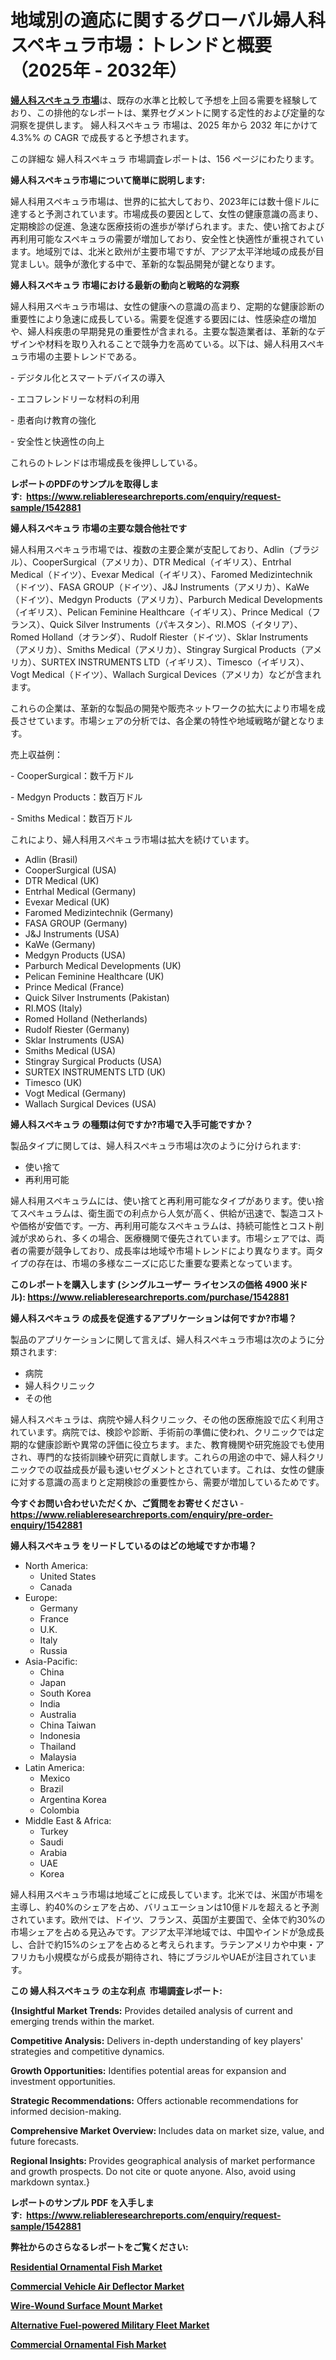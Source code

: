 <p><h1>地域別の適応に関するグローバル婦人科スペキュラ市場：トレンドと概要（2025年 - 2032年）</h1></p><p data-sourcepos="1:1-1:157"><strong><a href="https://www.reliableresearchreports.com/gynecological-specula-r1542881?utm_campaign=110&utm_medium=36&utm_source=Github&utm_content=ia&utm_term=21032025&utm_id=gynecological-specula">婦人科スペキュラ 市場</a></strong>は、既存の水準と比較して予想を上回る需要を経験しており、この排他的なレポートは、業界セグメントに関する定性的および定量的な洞察を提供します。 婦人科スペキュラ 市場は、2025 年から 2032 年にかけて 4.3%% の CAGR で成長すると予想されます。</p>
<p data-sourcepos="3:1-3:50">この詳細な 婦人科スペキュラ 市場調査レポートは、156 ページにわたります。</p>
<p><strong>婦人科スペキュラ市場について簡単に説明します:</strong></p>
<p><p>婦人科用スペキュラ市場は、世界的に拡大しており、2023年には数十億ドルに達すると予測されています。市場成長の要因として、女性の健康意識の高まり、定期検診の促進、急速な医療技術の進歩が挙げられます。また、使い捨ておよび再利用可能なスペキュラの需要が増加しており、安全性と快適性が重視されています。地域別では、北米と欧州が主要市場ですが、アジア太平洋地域の成長が目覚ましい。競争が激化する中で、革新的な製品開発が鍵となります。</p></p>
<p><strong>婦人科スペキュラ 市場における最新の動向と戦略的な洞察</strong></p>
<p><p>婦人科用スペキュラ市場は、女性の健康への意識の高まり、定期的な健康診断の重要性により急速に成長している。需要を促進する要因には、性感染症の増加や、婦人科疾患の早期発見の重要性が含まれる。主要な製造業者は、革新的なデザインや材料を取り入れることで競争力を高めている。以下は、婦人科用スペキュラ市場の主要トレンドである。</p><p>- デジタル化とスマートデバイスの導入</p><p>- エコフレンドリーな材料の利用</p><p>- 患者向け教育の強化</p><p>- 安全性と快適性の向上</p><p>これらのトレンドは市場成長を後押ししている。</p></p>
<p><strong>レポートのPDFのサンプルを取得します</strong><strong>:&nbsp;&nbsp;<a href="https://www.reliableresearchreports.com/enquiry/request-sample/1542881?utm_campaign=110&utm_medium=36&utm_source=Github&utm_content=ia&utm_term=21032025&utm_id=gynecological-specula">https://www.reliableresearchreports.com/enquiry/request-sample/1542881</a></strong></p>
<p><strong>婦人科スペキュラ 市場の主要な競合他社です</strong></p>
<p><p>婦人科用スぺキュラ市場では、複数の主要企業が支配しており、Adlin（ブラジル）、CooperSurgical（アメリカ）、DTR Medical（イギリス）、Entrhal Medical（ドイツ）、Evexar Medical（イギリス）、Faromed Medizintechnik（ドイツ）、FASA GROUP（ドイツ）、J&J Instruments（アメリカ）、KaWe（ドイツ）、Medgyn Products（アメリカ）、Parburch Medical Developments（イギリス）、Pelican Feminine Healthcare（イギリス）、Prince Medical（フランス）、Quick Silver Instruments（パキスタン）、RI.MOS（イタリア）、Romed Holland（オランダ）、Rudolf Riester（ドイツ）、Sklar Instruments（アメリカ）、Smiths Medical（アメリカ）、Stingray Surgical Products（アメリカ）、SURTEX INSTRUMENTS LTD（イギリス）、Timesco（イギリス）、Vogt Medical（ドイツ）、Wallach Surgical Devices（アメリカ）などが含まれます。</p><p>これらの企業は、革新的な製品の開発や販売ネットワークの拡大により市場を成長させています。市場シェアの分析では、各企業の特性や地域戦略が鍵となります。</p><p>売上収益例：</p><p>- CooperSurgical：数千万ドル</p><p>- Medgyn Products：数百万ドル</p><p>- Smiths Medical：数百万ドル</p><p>これにより、婦人科用スぺキュラ市場は拡大を続けています。</p></p>
<p><ul><li>Adlin (Brasil)</li><li>CooperSurgical (USA)</li><li>DTR Medical (UK)</li><li>Entrhal Medical (Germany)</li><li>Evexar Medical (UK)</li><li>Faromed Medizintechnik (Germany)</li><li>FASA GROUP (Germany)</li><li>J&J Instruments (USA)</li><li>KaWe (Germany)</li><li>Medgyn Products (USA)</li><li>Parburch Medical Developments (UK)</li><li>Pelican Feminine Healthcare (UK)</li><li>Prince Medical (France)</li><li>Quick Silver Instruments (Pakistan)</li><li>RI.MOS (Italy)</li><li>Romed Holland (Netherlands)</li><li>Rudolf Riester (Germany)</li><li>Sklar Instruments (USA)</li><li>Smiths Medical (USA)</li><li>Stingray Surgical Products (USA)</li><li>SURTEX INSTRUMENTS LTD (UK)</li><li>Timesco (UK)</li><li>Vogt Medical (Germany)</li><li>Wallach Surgical Devices (USA)</li></ul></p>
<p><strong>婦人科スペキュラ の種類は何ですか?市場で入手可能ですか？</strong></p>
<p>製品タイプに関しては、婦人科スペキュラ市場は次のように分けられます:</p>
<p><ul><li>使い捨て</li><li>再利用可能</li></ul></p>
<p><p>婦人科用スペキュラムには、使い捨てと再利用可能なタイプがあります。使い捨てスペキュラムは、衛生面での利点から人気が高く、供給が迅速で、製造コストや価格が安価です。一方、再利用可能なスペキュラムは、持続可能性とコスト削減が求められ、多くの場合、医療機関で優先されています。市場シェアでは、両者の需要が競争しており、成長率は地域や市場トレンドにより異なります。両タイプの存在は、市場の多様なニーズに応じた重要な要素となっています。</p></p>
<p><strong>このレポートを購入します (シングルユーザー ライセンスの価格 4900 米ドル):&nbsp;<a href="https://www.reliableresearchreports.com/purchase/1542881?utm_campaign=110&utm_medium=36&utm_source=Github&utm_content=ia&utm_term=21032025&utm_id=gynecological-specula">https://www.reliableresearchreports.com/purchase/1542881</a></strong></p>
<p><strong>婦人科スペキュラ の成長を促進するアプリケーションは何ですか?市場？</strong></p>
<p>製品のアプリケーションに関して言えば、婦人科スペキュラ市場は次のように分類されます:</p>
<p><ul><li>病院</li><li>婦人科クリニック</li><li>その他</li></ul></p>
<p><p>婦人科スぺキュラは、病院や婦人科クリニック、その他の医療施設で広く利用されています。病院では、検診や診断、手術前の準備に使われ、クリニックでは定期的な健康診断や異常の評価に役立ちます。また、教育機関や研究施設でも使用され、専門的な技術訓練や研究に貢献します。これらの用途の中で、婦人科クリニックでの収益成長が最も速いセグメントとされています。これは、女性の健康に対する意識の高まりと定期検診の重要性から、需要が増加しているためです。</p></p>
<p><strong>今すぐお問い合わせいただくか、ご質問をお寄せください</strong><strong>&nbsp;</strong>-<strong><a href="https://www.reliableresearchreports.com/enquiry/pre-order-enquiry/1542881?utm_campaign=110&utm_medium=36&utm_source=Github&utm_content=ia&utm_term=21032025&utm_id=gynecological-specula">https://www.reliableresearchreports.com/enquiry/pre-order-enquiry/1542881</a></strong></p>
<p><strong>婦人科スペキュラ をリードしているのはどの地域ですか市場？</strong></p>
<p><ul>
    <li>
        North America:
        <ul>
            <li>United States</li>
            <li>Canada</li>
        </ul>
    </li>
    <li>
        Europe:
        <ul>
            <li>Germany</li>
            <li>France</li>
            <li>U.K.</li>
            <li>Italy</li>
            <li>Russia</li>
        </ul>
    </li>
    <li>
        Asia-Pacific:
        <ul>
            <li>China</li>
            <li>Japan</li>
            <li>South Korea</li>
            <li>India</li>
            <li>Australia</li>
            <li>China Taiwan</li>
            <li>Indonesia</li>
            <li>Thailand</li>
            <li>Malaysia</li>
        </ul>
    </li>
    <li>
        Latin America:
        <ul>
            <li>Mexico</li>
            <li>Brazil</li>
            <li>Argentina Korea</li>
            <li>Colombia</li>
        </ul>
    </li>
    <li>
        Middle East & Africa:
        <ul>
            <li>Turkey</li>
            <li>Saudi</li>
            <li>Arabia</li>
            <li>UAE</li>
            <li>Korea</li>
        </ul>
    </li>
    </ul></p>
<p><p>婦人科用スペキュラ市場は地域ごとに成長しています。北米では、米国が市場を主導し、約40%のシェアを占め、バリュエーションは10億ドルを超えると予測されています。欧州では、ドイツ、フランス、英国が主要国で、全体で約30%の市場シェアを占める見込みです。アジア太平洋地域では、中国やインドが急成長し、合計で約15%のシェアを占めると考えられます。ラテンアメリカや中東・アフリカも小規模ながら成長が期待され、特にブラジルやUAEが注目されています。</p></p>
<p><strong>この 婦人科スペキュラ の主な利点&nbsp; 市場調査レポート:</strong></p>
<p><strong>{Insightful Market Trends:</strong> Provides detailed analysis of current and emerging trends within the market.</p>
<p><strong>Competitive Analysis:</strong> Delivers in-depth understanding of key players' strategies and competitive dynamics.</p>
<p><strong>Growth Opportunities:</strong> Identifies potential areas for expansion and investment opportunities.</p>
<p><strong>Strategic Recommendations:</strong> Offers actionable recommendations for informed decision-making.</p>
<p><strong>Comprehensive Market Overview: </strong>Includes data on market size, value, and future forecasts.</p>
<p><strong>Regional Insights: </strong>Provides geographical analysis of market performance and growth prospects. Do not cite or quote anyone. Also, avoid using markdown syntax.}</p>
<p><strong>レポートのサンプル PDF を入手します:&nbsp;</strong><strong>&nbsp;<a href="https://www.reliableresearchreports.com/enquiry/request-sample/1542881?utm_campaign=110&utm_medium=36&utm_source=Github&utm_content=ia&utm_term=21032025&utm_id=gynecological-specula">https://www.reliableresearchreports.com/enquiry/request-sample/1542881</a></strong></p>
<p></p>
<p></p>
<p></p>
<p></p>
<p><strong>弊社からのさらなるレポートをご覧ください:</strong></p>
<p><strong><p><a href="https://github.com/iquiseeboli/Market-Research-Report-List-1/blob/main/residential-ornamental-fish-market.md?utm_campaign=110&utm_medium=36&utm_source=Github&utm_content=ia&utm_term=21032025&utm_id=gynecological-specula">Residential Ornamental Fish Market</a></p><p><a href="https://github.com/giardafshaxb/Market-Research-Report-List-1/blob/main/commercial-vehicle-air-deflector-market.md?utm_campaign=110&utm_medium=36&utm_source=Github&utm_content=ia&utm_term=21032025&utm_id=gynecological-specula">Commercial Vehicle Air Deflector Market</a></p><p><a href="https://github.com/haimamuirev8/Market-Research-Report-List-1/blob/main/wire-wound-surface-mount-market.md?utm_campaign=110&utm_medium=36&utm_source=Github&utm_content=ia&utm_term=21032025&utm_id=gynecological-specula">Wire-Wound Surface Mount Market</a></p><p><a href="https://github.com/naulasulakr0/Market-Research-Report-List-1/blob/main/alternative-fuel-powered-military-fleet-market.md?utm_campaign=110&utm_medium=36&utm_source=Github&utm_content=ia&utm_term=21032025&utm_id=gynecological-specula">Alternative Fuel-powered Military Fleet Market</a></p><p><a href="https://github.com/daemluari/Market-Research-Report-List-1/blob/main/commercial-ornamental-fish-market.md?utm_campaign=110&utm_medium=36&utm_source=Github&utm_content=ia&utm_term=21032025&utm_id=gynecological-specula">Commercial Ornamental Fish Market</a></p></strong></p>
